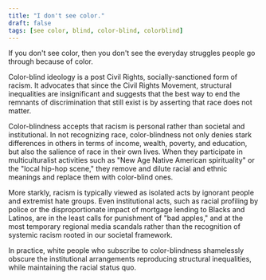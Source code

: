 ```yaml
---
title: "I don't see color."
draft: false
tags: [see color, blind, color-blind, colorblind]
---
```


If you don't see color, then you don't see the everyday struggles people go through because of color.  
  
Color-blind ideology is a post Civil Rights, socially-sanctioned form of racism. It advocates that since the Civil Rights Movement, structural inequalities are insignificant and suggests that the best way to end the remnants of discrimination that still exist is by asserting that race does not matter.  
  
Color-blindness accepts that racism is personal rather than societal and institutional. In not recognizing race, color-blindness not only denies stark differences in others in terms of income, wealth, poverty, and education, but also the salience of race in their own lives. When they participate in multiculturalist activities such as "New Age Native American spirituality" or the "local hip-hop scene," they remove and dilute racial and ethnic meanings and replace them with color-blind ones.  
  
More starkly, racism is typically viewed as isolated acts by ignorant people and extremist hate groups. Even institutional acts, such as racial profiling by police or the disproportionate impact of mortgage lending to Blacks and Latinos, are in the least calls for punishment of "bad apples," and at the most temporary regional media scandals rather than the recognition of systemic racism rooted in our societal framework.  
  
In practice, white people who subscribe to color-blindness shamelessly obscure the institutional arrangements reproducing structural inequalities, while maintaining the racial status quo.

